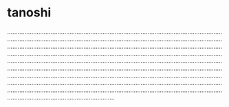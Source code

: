 # tanoshi

..........................................................................................................................................................................................................................................................................................................................................................................................................................................................................................................................................................................................................................................................................................................................................................................................................................................................................................................................................................................................................................................................................................................................................................................................................................